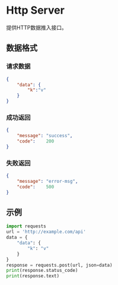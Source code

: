 # Http Server
提供HTTP数据推入接口。

## 数据格式
### 请求数据
```json
{
	"data": {
		"k":"v"
	}
}
```
### 成功返回
```json
{
	"message": "success",
	"code":    200
}
```
### 失败返回
```json
{
	"message": "error-msg",
	"code":    500
}
```
## 示例
```py
import requests
url = 'http://example.com/api'
data = {
    "data": {
        "k": "v"
    }
}
response = requests.post(url, json=data)
print(response.status_code)
print(response.text)
```